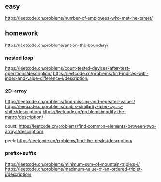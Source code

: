 

## easy

https://leetcode.cn/problems/number-of-employees-who-met-the-target/



## homework
https://leetcode.cn/problems/ant-on-the-boundary/


### nested loop
https://leetcode.cn/problems/count-tested-devices-after-test-operations/description/
https://leetcode.cn/problems/find-indices-with-index-and-value-difference-i/description/


### 2D-array
https://leetcode.cn/problems/find-missing-and-repeated-values/
https://leetcode.cn/problems/matrix-similarity-after-cyclic-shifts/description/
https://leetcode.cn/problems/modify-the-matrix/description/


count: https://leetcode.cn/problems/find-common-elements-between-two-arrays/description/

peek: https://leetcode.cn/problems/find-the-peaks/description/


### prefix+suffix
https://leetcode.cn/problems/minimum-sum-of-mountain-triplets-i/
https://leetcode.cn/problems/maximum-value-of-an-ordered-triplet-i/description/



